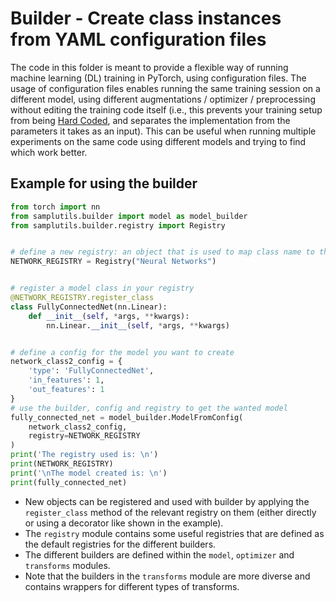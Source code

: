# Builder - Create class instances from YAML configuration files

The code in this folder is meant  to provide a flexible way of running machine learning (DL) training in PyTorch, using configuration files. The usage of configuration files enables running the same training session on a different model, using different augmentations / optimizer / preprocessing without editing the training code itself (i.e., this prevents your training setup from being [Hard Coded](https://stackoverflow.com/questions/1895789/what-does-hard-coded-mean), and separates the implementation from the parameters it takes as an input). This can be useful when running multiple experiments on the same code using different models and trying to find which work better.

## Example for using the builder
```Python
from torch import nn
from samplutils.builder import model as model_builder
from samplutils.builder.registry import Registry


# define a new registry: an object that is used to map class name to the class itself 
NETWORK_REGISTRY = Registry("Neural Networks")


# register a model class in your registry
@NETWORK_REGISTRY.register_class
class FullyConnectedNet(nn.Linear):
    def __init__(self, *args, **kwargs):
        nn.Linear.__init__(self, *args, **kwargs)


# define a config for the model you want to create
network_class2_config = {
    'type': 'FullyConnectedNet',
    'in_features': 1,
    'out_features': 1
}
# use the builder, config and registry to get the wanted model 
fully_connected_net = model_builder.ModelFromConfig(
    network_class2_config, 
    registry=NETWORK_REGISTRY
)
print('The registry used is: \n')
print(NETWORK_REGISTRY)
print('\nThe model created is: \n')
print(fully_connected_net)
```
- New objects can be registered and used with builder by applying the ```register_class``` method of the relevant registry on them (either directly or using a decorator like shown in the example).
- The ```registry``` module contains some useful registries that are defined as the default registries for the different builders.
- The different builders are defined within the ```model```, ```optimizer``` and ```transforms``` modules.
- Note that the builders in the ```transforms``` module are more diverse and contains wrappers for different types of transforms.
